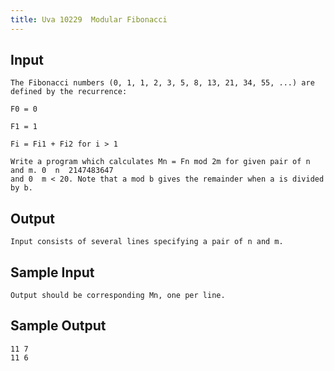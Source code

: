 ```yaml
---
title: Uva 10229  Modular Fibonacci
---
```



## Input

```text
The Fibonacci numbers (0, 1, 1, 2, 3, 5, 8, 13, 21, 34, 55, ...) are defined by the recurrence:

F0 = 0

F1 = 1

Fi = Fi1 + Fi2 for i > 1

Write a program which calculates Mn = Fn mod 2m for given pair of n and m. 0  n  2147483647
and 0  m < 20. Note that a mod b gives the remainder when a is divided by b.
```

## Output

```text
Input consists of several lines specifying a pair of n and m.

```

## Sample Input

```text
Output should be corresponding Mn, one per line.

```

## Sample Output

```text
11 7
11 6

```
